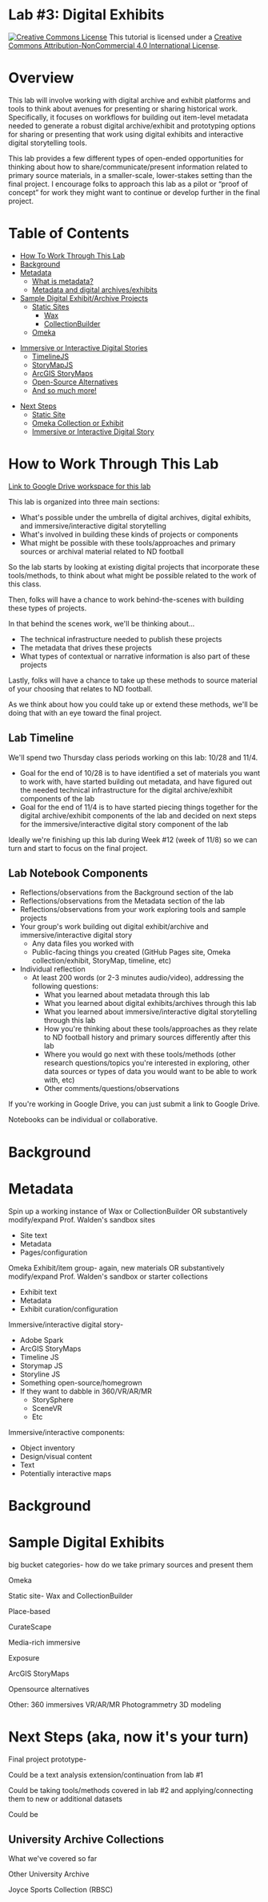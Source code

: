 # Lab #3: Digital Exhibits

<a href="http://creativecommons.org/licenses/by-nc/4.0/" rel="license"><img style="border-width: 0;" src="https://i.creativecommons.org/l/by-nc/4.0/88x31.png" alt="Creative Commons License" /></a>
This tutorial is licensed under a <a href="http://creativecommons.org/licenses/by-nc/4.0/" rel="license">Creative Commons Attribution-NonCommercial 4.0 International License</a>.

# Overview

This lab will involve working with digital archive and exhibit platforms and tools to think about avenues for presenting or sharing historical work. Specifically, it focuses on workflows for building out item-level metadata needed to generate a robust digital archive/exhibit and prototyping options for sharing or presenting that work using digital exhibits and interactive digital storytelling tools. 

This lab provides a few different types of open-ended opportunities for thinking about how to share/communicate/present information related to primary source materials, in a smaller-scale, lower-stakes setting than the final project. I encourage folks to approach this lab as a pilot or “proof of concept” for work they might want to continue or develop further in the final project.

# Table of Contents

- [How To Work Through This Lab](#how-to-work-through-this-lab)
- [Background](#background)
- [Metadata](#metadata)
  * [What is metadata?](#what-is-metadata)
  * [Metadata and digital archives/exhibits](#metadata-and-digital-archivesexhibits)
- [Sample Digital Exhibit/Archive Projects](#sample-digital-exhibitarchive-projects)
  * [Static Sites](#static-sites)
    * [Wax](#wax)
    * [CollectionBuilder](#collectionbuilder)
  *  [Omeka](#omeka)
* [Immersive or Interactive Digital Stories](#immersive-or-interactive-digital-stories)
  * [TimelineJS](#timelinejs)
  * [StoryMapJS](#storymapjs)
  * [ArcGIS StoryMaps](#arcgis-storymaps) 
  * [Open-Source Alternatives](#open-source-alternatives)
  * [And so much more!](#and-so-much-more)
- [Next Steps](#next-steps)
  * [Static Site](#static-site)
  * [Omeka Collection or Exhibit](#omeka-collection-or-exhibit)
  * [Immersive or Interactive Digital Story](#immersive-or-interactive-digital-story)  

# How to Work Through This Lab

[Link to Google Drive workspace for this lab](https://drive.google.com/drive/folders/13uxuOwLOO6taBSmj-8OvDnWf7EcKQZu3?usp=sharing)

This lab is organized into three main sections:
- What's possible under the umbrella of digital archives, digital exhibits, and immersive/interactive digital storytelling
- What's involved in building these kinds of projects or components
- What might be possible with these tools/approaches and primary sources or archival material related to ND football

So the lab starts by looking at existing digital projects that incorporate these tools/methods, to think about what might be possible related to the work of this class.

Then, folks will have a chance to work behind-the-scenes with building these types of projects.

In that behind the scenes work, we'll be thinking about...
- The technical infrastructure needed to publish these projects
- The metadata that drives these projects
- What types of contextual or narrative information is also part of these projects

Lastly, folks will have a chance to take up these methods to source material of your choosing that relates to ND football.

As we think about how you could take up or extend these methods, we'll be doing that with an eye toward the final project.

## Lab Timeline

We'll spend two Thursday class periods working on this lab: 10/28 and 11/4.
- Goal for the end of 10/28 is to have identified a set of materials you want to work with, have started building out metadata, and have figured out the needed technical infrastructure for the digital archive/exhibit components of the lab
- Goal for the end of 11/4 is to have started piecing things together for the digital archive/exhibit components of the lab and decided on next steps for the immersive/interactive digital story component of the lab

Ideally we're finishing up this lab during Week #12 (week of 11/8) so we can turn and start to focus on the final project. 

## Lab Notebook Components

- Reflections/observations from the Background section of the lab
- Reflections/observations from the Metadata section of the lab
- Reflections/observations from your work exploring tools and sample projects
- Your group's work building out digital exhibit/archive and immersive/interactive digital story
  * Any data files you worked with
  * Public-facing things you created (GitHub Pages site, Omeka collection/exhibit, StoryMap, timeline, etc)
- Individual reflection
  * At least 200 words (or 2-3 minutes audio/video), addressing the following questions:
    * What you learned about metadata through this lab
    * What you learned about digital exhibits/archives through this lab
    * What you learned about immersive/interactive digital storytelling through this lab
    * How you're thinking about these tools/approaches as they relate to ND football history and primary sources differently after this lab
    * Where you would go next with these tools/methods (other research questions/topics you're interested in exploring, other data sources or types of data you would want to be able to work with, etc)
    * Other comments/questions/observations

If you're working in Google Drive, you can just submit a link to Google Drive.

Notebooks can be individual or collaborative.

# Background

# Metadata



Spin up a working instance of Wax or CollectionBuilder OR substantively modify/expand Prof. Walden's sandbox sites
- Site text
- Metadata
- Pages/configuration

Omeka Exhibit/item group- again, new materials OR substantively modify/expand Prof. Walden's sandbox or starter collections
- Exhibit text
- Metadata
- Exhibit curation/configuration

Immersive/interactive digital story- 
- Adobe Spark
- ArcGIS StoryMaps
- Timeline JS
- Storymap JS
- Storyline JS
- Something open-source/homegrown
- If they want to dabble in 360/VR/AR/MR
  * StorySphere
  * SceneVR
  * Etc

Immersive/interactive components:
- Object inventory
- Design/visual content
- Text
- Potentially interactive maps

# Background

# Sample Digital Exhibits

big bucket categories- how do we take primary sources and present them

Omeka

Static site- Wax and CollectionBuilder

Place-based

CurateScape

Media-rich immersive

Exposure

ArcGIS StoryMaps

Opensource alternatives

Other:
360 immersives
VR/AR/MR
Photogrammetry
3D modeling 


# Next Steps (aka, now it's your turn)

Final project prototype- 

Could be a text analysis extension/continuation from lab #1

Could be taking tools/methods covered in lab #2 and applying/connecting them to new or additional datasets

Could be 

## University Archive Collections

What we've covered so far

Other University Archive

Joyce Sports Collection (RBSC)
